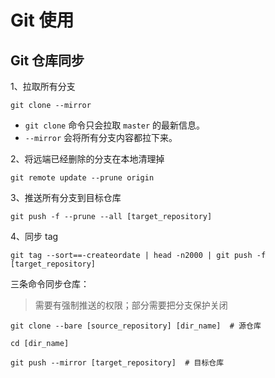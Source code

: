 # Git 使用

## Git 仓库同步

1、拉取所有分支

```shell
git clone --mirror
```

- `git clone` 命令只会拉取 `master` 的最新信息。
- `--mirror` 会将所有分支内容都拉下来。

2、将远端已经删除的分支在本地清理掉

```shell
git remote update --prune origin
```

3、推送所有分支到目标仓库

```shell
git push -f --prune --all [target_repository]
```

4、同步 tag

```shell
git tag --sort==-createordate | head -n2000 | git push -f [target_repository]
```

三条命令同步仓库：

> 需要有强制推送的权限；部分需要把分支保护关闭

```shell
git clone --bare [source_repository] [dir_name]  # 源仓库

cd [dir_name]

git push --mirror [target_repository]  # 目标仓库
```
